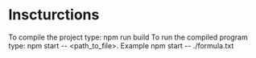 # Inscturctions
To compile the project type: npm run build
To run the compiled program type: npm start -- <path_to_file>. Example npm start -- ./formula.txt